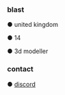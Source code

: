 ### blast
● united kingdom

● 14

● 3d modeller 

### contact
● [discord](https://discord.com/users/983788710065750036)
